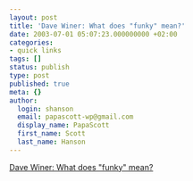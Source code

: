 ```yaml
---
layout: post
title: 'Dave Winer: What does "funky" mean?'
date: 2003-07-01 05:07:23.000000000 +02:00
categories:
- quick links
tags: []
status: publish
type: post
published: true
meta: {}
author:
  login: shanson
  email: papascott-wp@gmail.com
  display_name: PapaScott
  first_name: Scott
  last_name: Hanson
---
```

<p><a title="Why couldn't he have cleared this up a month ago?" href="http://backend.userland.com/davesRss2PoliticalFaq#questionWhatDoesFunkyMeanInTheContextOfRss20">Dave Winer: What does "funky" mean?</a></p>

